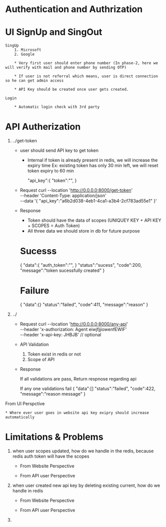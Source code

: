 # Authentication and Authrization

UI SignUp and SingOut
======================
    SingUp
        1. Microsoft
        2. Google

        * Very first user should enter phone number (In phase-2, here we will verify with mail and phone number by sending OTP)

        * If user is not referral which means, user is direct connection so he can get admin access 

        * API Key should be created once user gets created.
        
    Login 

        * Automatic login check with 3rd party 

API Autherization
==================

1. ../get-token
    
    * user should send API key to get token
        - Internal if token is already present in redis, we will increase the expiry time
            Ex: existing token has only 30 min left, we will reset token expiry to 60 min 

            "api_key":{
                "token":"",
            }
    
    * Request
        curl --location 'http://0.0.0.0:8000/get-token' \
            --header 'Content-Type: application/json' \
            --data '{
                "api_key":"a6b2d038-4eb1-4ca1-a3b4-2cf783ad55e1"
            }'
        

    * Response

        - Token should have the data of scopes (UNIQUEY KEY + API KEY + SCOPES = Auth Token) 
        - All three data we should store in db for future purpose

        Sucesss
        =======
        {
            "data":{
                "auth_token":"",
            }
            "status":"sucess",
            "code":200,
            "message":"token sucessfully created"
        }

        Failure
        =======
        {
            "data":{}
            "status":"failed",
            "code":411,
            "message":"reason"
        }


2. ../<Any API>

    * Request
        curl --location 'http://0.0.0.0:8000/any-api' \
            --header 'x-authorization: Agent eiwjfjjiowenfEWIF' \
            --header 'x-api-key: JHBJB' // optional

    * API Validation

        1. Token exist in redis or not
        2. Scope of API

    
    * Response  

        If all validations are pass, Return respnose regarding api

        If any one validations fail
            {
                "data":[]
                "status":"failed",
                "code":422,
                "message":"reason message"
            }



From UI Perspctive

    * Where ever user goes in website api key exipry should increase automatically




Limitations & Problems
=========================
1. when user scopes updated, how do we handle in the redis, because redis auth token will have the scopes
    - From Website Perspective

    - From API user Perspective

2. when user created new api key by deleting existing current, how do we handle in redis
    - From Website Perspective

    - From API user Perspective

3. 
